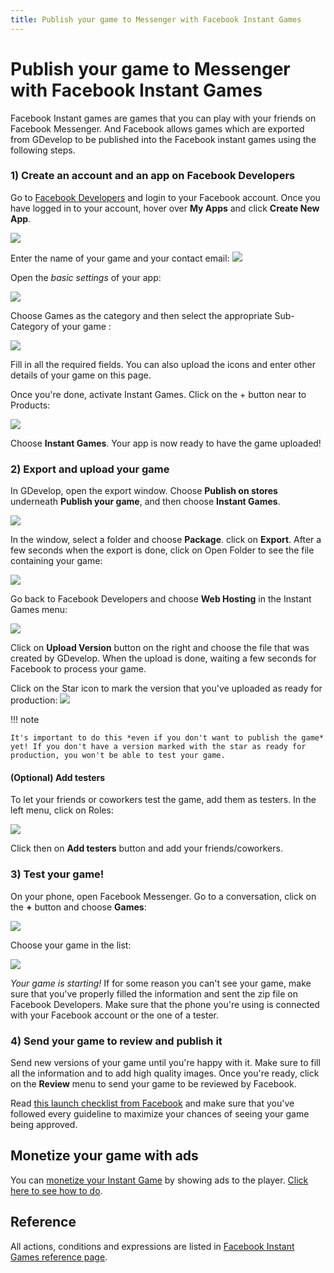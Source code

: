 ```yaml
---
title: Publish your game to Messenger with Facebook Instant Games
---
```

# Publish your game to Messenger with Facebook Instant Games

Facebook Instant games are games that you can play with your friends on Facebook Messenger. And Facebook allows games which are exported from GDevelop to be published into the Facebook instant games using the following steps.

### 1) Create an account and an app on Facebook Developers

Go to [Facebook Developers](https://developers.facebook.com/apps/) and login to your Facebook account. Once you have logged in to your account, hover over **My Apps** and click **Create New App**.

![](/gdevelop5/publishing/facebook-add-new-app.png)

Enter the name of your game and your contact email:
![](/gdevelop5/publishing/facebook-create-app.png)

Open the *basic settings* of your app:

![](/gdevelop5/publishing/facebook-games-settings-basic.png)

Choose Games as the category and then select the appropriate Sub-Category of your game :

![](/gdevelop5/publishing/facebook-games-category.png)

Fill in all the required fields. You can also upload the icons and enter other details of your game on this page.

Once you're done, activate Instant Games. Click on the + button near to Products:

![](/gdevelop5/publishing/facebook-app-add-product.png)

Choose **Instant Games**. Your app is now ready to have the game uploaded!

### 2) Export and upload your game

In GDevelop, open the export window. Choose **Publish on stores** underneath **Publish your game**, and then choose **Instant Games**.

![](/gdevelop5/publishing/publish-facebook-locate.gif)

In the window, select a folder and choose **Package**. click on **Export**. After a few seconds when the export is done, click on Open Folder to see the file containing your game:

![](/gdevelop5/publishing/publish-facebook-export.gif)

Go back to Facebook Developers and choose **Web Hosting** in the Instant Games menu:

![](/gdevelop5/publishing/facebook-web-hosting-menu.png)

Click on **Upload Version** button on the right and choose the file that was created by GDevelop.
When the upload is done, waiting a few seconds for Facebook to process your game.

Click on the Star icon to mark the version that you've uploaded as ready for production:
![](/gdevelop5/publishing/facebook-instant-game-production.png)

!!! note

    It's important to do this *even if you don't want to publish the game* yet! If you don't have a version marked with the star as ready for production, you won't be able to test your game.

#### (Optional) Add testers

To let your friends or coworkers test the game, add them as testers. In the left menu, click on Roles:

![](/gdevelop5/publishing/facebook-games-roles-menu.png)

Click then on **Add testers** button and add your friends/coworkers.

### 3) Test your game!

On your phone, open Facebook Messenger. Go to a conversation, click on the **+** button and choose **Games**:

![](/gdevelop5/publishing/messenger-games-option.png)

Choose your game in the list:

![](/gdevelop5/publishing/messenger-games-list.jpg)

*Your game is starting!* If for some reason you can't see your game, make sure that you've properly filled the information and sent the zip file on Facebook Developers. Make sure that the phone you're using is connected with your Facebook account or the one of a tester.

### 4) Send your game to review and publish it

Send new versions of your game until you're happy with it. Make sure to fill all the information and to add high quality images. Once you're ready, click on the **Review** menu to send your game to be reviewed by Facebook.

Read [this launch checklist from Facebook](https://developers.facebook.com/docs/games/instant-games/getting-started/launch-checklist) and make sure that you've followed every guideline to maximize your chances of seeing your game being approved.

## Monetize your game with ads

You can [monetize your Instant Game](/gdevelop5/publishing/publishing-to-facebook-instant-games/monetize) by showing ads to the player. [Click here to see how to do](/gdevelop5/publishing/publishing-to-facebook-instant-games/monetize).

## Reference

All actions, conditions and expressions are listed in [Facebook Instant Games reference page](/gdevelop5/all-features/facebook-instant-games/reference/).